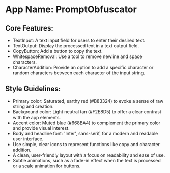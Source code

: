# **App Name**: PromptObfuscator

## Core Features:

- TextInput: A text input field for users to enter their desired text.
- TextOutput: Display the processed text in a text output field.
- CopyButton: Add a button to copy the text.
- WhitespaceRemoval: Use a tool to remove newline and space characters.
- CharacterAddition: Provide an option to add a specific character or random characters between each character of the input string.

## Style Guidelines:

- Primary color: Saturated, earthy red (#B83324) to evoke a sense of raw string and creation.
- Background color: Light neutral tan (#F2E8D5) to offer a clear contrast with the app elements.
- Accent color: Muted blue (#668BA4) to complement the primary color and provide visual interest.
- Body and headline font: 'Inter', sans-serif, for a modern and readable user interface.
- Use simple, clear icons to represent functions like copy and character addition.
- A clean, user-friendly layout with a focus on readability and ease of use.
- Subtle animations, such as a fade-in effect when the text is processed or a scale animation for buttons.